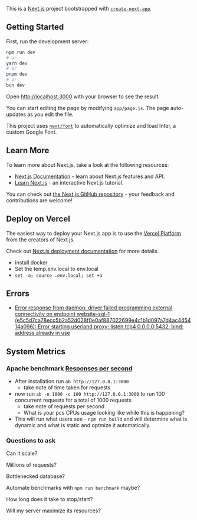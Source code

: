 This is a [Next.js](https://nextjs.org/) project bootstrapped with [`create-next-app`](https://github.com/vercel/next.js/tree/canary/packages/create-next-app).

## Getting Started

First, run the development server:

```bash
npm run dev
# or
yarn dev
# or
pnpm dev
# or
bun dev
```

Open [http://localhost:3000](http://localhost:3000) with your browser to see the result.

You can start editing the page by modifying `app/page.js`. The page auto-updates as you edit the file.

This project uses [`next/font`](https://nextjs.org/docs/basic-features/font-optimization) to automatically optimize and load Inter, a custom Google Font.

## Learn More

To learn more about Next.js, take a look at the following resources:

- [Next.js Documentation](https://nextjs.org/docs) - learn about Next.js features and API.
- [Learn Next.js](https://nextjs.org/learn) - an interactive Next.js tutorial.

You can check out [the Next.js GitHub repository](https://github.com/vercel/next.js/) - your feedback and contributions are welcome!

## Deploy on Vercel

The easiest way to deploy your Next.js app is to use the [Vercel Platform](https://vercel.com/new?utm_medium=default-template&filter=next.js&utm_source=create-next-app&utm_campaign=create-next-app-readme) from the creators of Next.js.

Check out [Next.js deployment documentation](https://nextjs.org/docs/deployment) for more details.

- install docker
- Set the temp.env.local to env.local
- `set -a; source .env.local; set +a`

## Errors

- [Error response from daemon: driver failed programming external connectivity on endpoint website-sql-1 (e5c5d7ca78ecc5b2a52d028f0e0af887022699e4c1b1d097a7d4ac445414a096): Error starting userland proxy: listen tcp4 0.0.0.0:5432: bind: address already in use](https://stackoverflow.com/questions/38249434/docker-postgres-failed-to-bind-tcp-0-0-0-05432-address-already-in-use)

## System Metrics

### Apache benchmark [Responses per second](https://httpd.apache.org/docs/2.4/programs/ab.html)

- After installation run ```ab http://127.0.0.1:3000``` 
    - take note of time taken for requests
- now run ```ab -n 1000 -c 100 http://127.0.0.1:3000``` to  run 100 concurrent requests for a total of 1000 requests
    -   take note of requests per second
    - What is your pcs CPUs usage looking like while this is happening?
- This will run what users see - ```npm run build``` and will determine what is dynamic and what is static and optmize it automatically.

### Questions to ask 
Can it scale?

Millions of requests?

Bottlenecked database?

Automate benchmarks with ```npm run benchmark``` maybe?

How long does it take to stop/start?

Will my server maximize its resources?